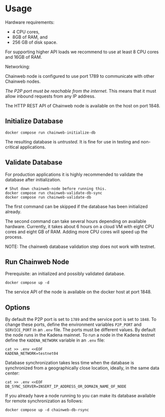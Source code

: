 Usage
=====

Hardware requirements:

* 4 CPU cores,
* 8GB of RAM, and
* 256 GB of disk space.

For supporting higher API loads we recommend to use at least 8 CPU cores and
16GB of RAM.

Networking:

Chainweb node is configured to use port 1789 to communicate with other Chainweb
nodes.

*The P2P port must be reachable from the internet.*
This means that it must allow inbound requests from any IP address.

The HTTP REST API of Chainweb node is available on the host on port 1848.

Initialize Database
-------------------

```
docker compose run chainweb-initialize-db
```

The resulting database is *untrusted*. It is fine for use in testing and
non-critical applications.

Validate Database
-----------------

For production applications it is highly recommended to validate the database
after initialization.

```
# Shut down chainweb-node before running this.
docker compose run chainweb-validate-db-sync
docker compose run chainweb-validate-db
```

The first command can be skipped if the database has been initialized already.

The second command can take several hours depending on available hardware.
Currently, it takes about 6 hours on a cloud VM with eight CPU cores and eight
GB of RAM. Adding more CPU cores will speed up the process.

NOTE: The chainweb database validation step does not work with testnet.

Run Chainweb Node
-----------------

Prerequisite: an initialized and possibly validated database.

```
docker compose up -d
```

The service API of the node is available on the docker host at port 1848.

Options
-------
By default the P2P port is set to `1789` and the service port is set to `1848`. To change these ports, define the environment variables `P2P_PORT` and `SERVICE_PORT` in an `.env` file. The ports must be different values.
By default the node runs in the Kadena mainnet. To run a node in the Kadena
testnet define the `KADENA_NETWORK` variable in an `.env` file:

```
cat >> .env <<EOF
KADENA_NETWORK=testnet04
```

Database synchronization takes less time when the database is synchronized
from a geographically close location, ideally, in the same data center:

```
cat >> .env <<EOF
DB_SYNC_SERVER=INSERT_IP_ADDRESS_OR_DOMAIN_NAME_OF_NODE
```

If you already have a node running to you can make its database available for
remote synchronization as follows:

```
docker compose up -d chainweb-db-rsync
```

